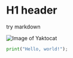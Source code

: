 # H1 header
try markdown

![Image of Yaktocat](https://octodex.github.com/images/yaktocat.png)

``` python
print("Hello, world!");
```
